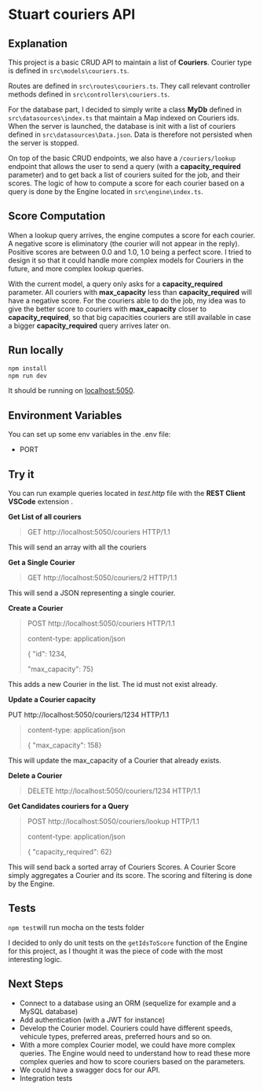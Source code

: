 # Stuart couriers API

## Explanation

This project is a basic CRUD API to maintain a list of **Couriers**. Courier type is defined in `src\models\couriers.ts`.

Routes are defined in `src\routes\couriers.ts`. They call relevant controller methods defined in `src\controllers\couriers.ts`.

For the database part, I decided to simply write a class **MyDb** defined in `src\datasources\index.ts` that maintain a Map indexed on Couriers ids. When the server is launched, the database is init with a list of couriers defined in `src\datasources\Data.json`. Data is therefore not persisted when the server is stopped.

On top of the basic CRUD endpoints, we also have a `/couriers/lookup` endpoint that allows the user to send a query (with a **capacity_required** parameter) and to get back a list of couriers suited for the job, and their scores. The logic of how to compute a score for each courier based on a query is done by the Engine located in `src\engine\index.ts`.

## Score Computation

When a lookup query arrives, the engine computes a score for each courier. A negative score is eliminatory (the courier will not appear in the reply). Positive scores are between 0.0 and 1.0, 1.0 being a perfect score. I tried to design it so that it could handle more complex models for Couriers in the future, and more complex lookup queries.

With the current model, a query only asks for a **capacity_required** parameter. All couriers with **max_capacity** less than **capacity_required** will have a negative score. For the couriers able to do the job, my idea was to give the better score to couriers with **max_capacity** closer to **capacity_required**, so that big capacities couriers are still available in case a bigger **capacity_required** query arrives later on.

## Run locally

```sh
npm install
npm run dev
```

It should be running on [localhost:5050](http://localhost:5050/).

## Environment Variables

You can set up some env variables in the .env file:

- PORT

## Try it

You can run example queries located in _test.http_ file with the **REST Client VSCode** extension .

**Get List of all couriers**

> GET http://localhost:5050/couriers HTTP/1.1

This will send an array with all the couriers

**Get a Single Courier**

> GET http://localhost:5050/couriers/2 HTTP/1.1

This will send a JSON representing a single courier.

**Create a Courier**

> POST http://localhost:5050/couriers HTTP/1.1
>
> content-type: application/json
>
> {  "id": 1234,
>
>   "max_capacity": 75}

This adds a new Courier in the list. The id must not exist already.

**Update a Courier capacity**

PUT http://localhost:5050/couriers/1234 HTTP/1.1

> content-type: application/json
>
> {  "max_capacity": 158}

This will update the max_capacity of a Courier that already exists.

**Delete a Courier**

> DELETE http://localhost:5050/couriers/1234 HTTP/1.1

**Get Candidates couriers for a Query**

> POST http://localhost:5050/couriers/lookup HTTP/1.1
>
> content-type: application/json
>
> {  "capacity_required": 62}

This will send back a sorted array of Couriers Scores. A Courier Score simply aggregates a Courier and its score. The scoring and filtering is done by the Engine.

## Tests

`npm test`will run mocha on the tests folder

I decided to only do unit tests on the `getIdsToScore` function of the Engine for this project, as I thought it was the piece of code with the most interesting logic.

## Next Steps

- Connect to a database using an ORM (sequelize for example and a MySQL database)
- Add authentication (with a JWT for instance)
- Develop the Courier model. Couriers could have different speeds, vehicule types, preferred areas, preferred hours and so on.
- With a more complex Courier model, we could have more complex queries. The Engine would need to understand how to read these more complex queries and how to score couriers based on the parameters.
- We could have a swagger docs for our API.
- Integration tests
